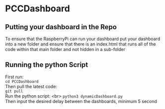 # PCCDashboard

## Putting your dashboard in the Repo
To ensure that the RaspberryPi can run your dashboard put your dashboard into a new folder and ensure that there is an index.html that runs all of the code within that main folder and not hidden in a sub-folder


## Running the python Script
First run: <br/>
`cd PCCDashboard` <br/>
Then pull the latest code: <br/>
`git pull` <br/>
Run the python script: <br\>
`python3 dynamicDashboard.py` <br/>
Then input the desired delay between the dashboards, minimum 5 second
